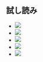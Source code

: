 ## 試し読み

- ![](https://static.kurokuroworks.net/www/books/azunyan_html5/images/sample01.png)
- ![](https://static.kurokuroworks.net/www/books/azunyan_html5/images/sample01.png)
- ![](https://static.kurokuroworks.net/www/books/azunyan_html5/images/sample01.png)
- ![](https://static.kurokuroworks.net/www/books/azunyan_html5/images/sample01.png)
- ![](https://static.kurokuroworks.net/www/books/azunyan_html5/images/sample01.png)
